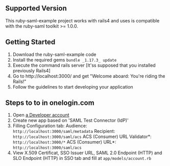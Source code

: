 Supported Version
-----------------

This ruby-saml-example project works with rails4 and uses is compatible with the ruby-saml toolkit >= 1.0.0.

Getting Started
---------------

1. Download the ruby-saml-example code
2. Install the required gems `bundle _1.17.3_ update`
3. Execute the command rails server      [It'ss supposed that you installed previously Rails4]
4. Go to http://localhost:3000/ and get "Welcome aboard: You're riding the Rails!"
5. Follow the guidelines to start developing your application


Steps to to in onelogin.com
---------------------------

1. Open [a Developer account](https://developers.onelogin.com)
2. Create new app based on 'SAML Test Connector (IdP)'
3. Filling Configuration tab:
   Audience: `http://localhost:3000/saml/metadata`
   Recipient: `http://localhost:3000/saml/acs`
   ACS (Consumer) URL Validator*: `http://localhost:3000/*`
   ACS (Consumer) URL*: `http://localhost:3000/saml/acs`
4. View X.509 Certificat, SSO Issuer URL, SAML 2.0 Endpoint (HTTP) and SLO Endpoint (HTTP) in SSO tab and fill at `app/models/account.rb`
